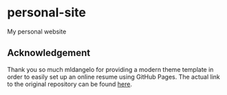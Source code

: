 # personal-site
My personal website

## Acknowledgement
Thank you so much mldangelo for providing a modern theme template in order to easily set up an online resume using GitHub Pages. The actual link to the original repository can be found [here](https://github.com/mldangelo/personal-site).
